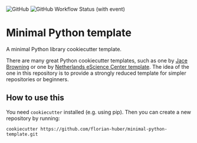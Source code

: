 ![GitHub](https://img.shields.io/github/license/florian-huber/minimal-python-template)
![GitHub Workflow Status (with event)](https://img.shields.io/github/actions/workflow/status/florian-huber/minimal-python-template/basic_ci.yml)


# Minimal Python template
A minimal Python library cookiecutter template.

There are many great Python cookiecutter templates, such as one by [Jace Browning](https://github.com/jacebrowning/template-python/tree/main) or one by [Netherlands eScience Center template](https://github.com/NLeSC/python-template). The idea of the one in this repository is to provide a strongly reduced template for simpler repositories or beginners.


## How to use this

You need `cookiecutter` installed (e.g. using pip). Then you can create a new repository by running:
```
cookiecutter https://github.com/florian-huber/minimal-python-template.git
```

